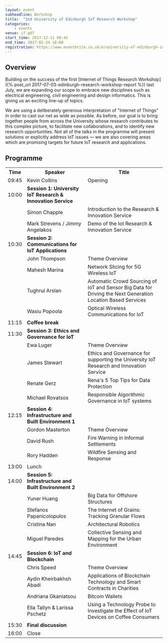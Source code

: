```yaml
---
layout: event
subheadline: Workshop
title:  "2nd University of Edinburgh IoT Research Workshop"
categories:
    - events
venue: if-g07
start_time: 2017-12-11 09:45
end_time: 2017-02-24 16:00
registration: https://www.eventbrite.co.uk/e/university-of-edinburgh-iot-research-workshop-tickets-37581958650
---
```


## Overview

Building on the success of the first [Internet of Things Research Workshop]({% post_url 2017-07-03-edinburgh-research-workshop-report %}) last July, we are expanding our scope to embrace new disciplines such as electrical engineering, civil engineering and design informatics. This is giving us an exciting line-up of topics.

We are using a deliberately generous interpretation of "Internet of Things" in order to cast our net as wide as possible. As before, our goal is to bring together people from across the University whose research contributes to this complex picture, to facilitate new collaborations, and to identify new research opportunities. Not all of the talks in the programme will present solutions or explicitly address IoT issues &mdash; we are also covering areas which are promising targets for future IoT research and applications. 



## Programme

<table>
  <tr>
    <th>Time</th>
    <th>Speaker</th>
    <th>Title</th>
  </tr>
  <tr>
    <td>09:45</td>
    <td>Kevin Collins</td>
    <td>Opening</td>
  </tr>
  <tr>
    <td>10:00</td>
    <td><b>Session 1: University IoT Research &amp; Innovation Service</b></td>
    <td></td>
  </tr>
  <tr>
    <td></td>
    <td>Simon Chapple</td>
    <td>Introduction to the Research &amp; Innovation Service</td>
  </tr>
  <tr>
    <td></td>
    <td>Mark Strevens / Jimmy Angelakos</td>
    <td>Demo of the Iot Research &amp; Innovation Service</td>
  </tr>
  <tr>
    <td>10:30</td>
    <td><b>Session 2: Communications for IoT Applications</b></td>
    <td></td>
  </tr>
  <tr>
    <td></td>
    <td>John Thompson</td>
    <td>Theme Overview</td>
  </tr>
  <tr>
    <td></td>
    <td>Mahesh Marina</td>
    <td>Network Slicing for 5G Wireless IoT</td>
  </tr>
  <tr>
    <td></td>
    <td>Tughrul Arslan</td>
    <td>Automatic Crowd Sourcing of IoT and Sensor Big Data for Driving the Next Generation Location Based Services</td>
  </tr>
  <tr>
    <td></td>
    <td>Wasiu Popoola</td>
    <td>Optical Wireless Communications for IoT</td>
  </tr>
  <tr>
    <td>11:15</td>
    <td><b>Coffee break</b></td>
    <td></td>
  </tr>
  <tr>
    <td>11:30</td>
    <td><b>Session 3: Ethics and Governance for IoT</b></td>
    <td></td>
  </tr>
  <tr>
    <td></td>
    <td>Ewa Luger</td>
    <td>Theme Overview</td>
  </tr>
  <tr>
    <td></td>
    <td>James Stewart</td>
    <td>Ethics and Governance for supporting the University IoT Research and Innovation Service</td>
  </tr>
  <tr>
    <td></td>
    <td>Renate Gerz</td>
    <td>Rena's 5 Top Tips for Data Protection</td>
  </tr>
  <tr>
    <td></td>
    <td>Michael Rovatsos</td>
    <td>Responsible Algorithmic Governance in IoT systems</td>
  </tr>
  <tr>
    <td>12:15</td>
    <td><b>Session 4: Infrastructure and Built Environment 1</b></td>
    <td></td>
  </tr>
  <tr>
    <td></td>
    <td>Gordon Masterton</td>
    <td>Theme Overview</td>
  </tr>
  <tr>
    <td></td>
    <td>David Rush</td>
    <td>Fire Warning in Informal Settlements</td>
  </tr>
  <tr>
    <td></td>
    <td>Rory Hadden</td>
    <td>Wildfire Sensing and Response</td>
  </tr>
  <tr>
    <td>13:00</td>
    <td>Lunch</td>
    <td></td>
  </tr>
  <tr>
    <td>14:00</td>
    <td><b>Session 5: Infrastructure and Built Environment 2</b></td>
    <td></td>
  </tr>
  <tr>
    <td></td>
    <td>Yuner Huang</td>
    <td>Big Data for Offshore Structures</td>
  </tr>
  <tr>
    <td></td>
    <td>Stefanos Papanicolopulos</td>
    <td>The Internet of Grains: Tracking Granular Flows</td>
  </tr>
  <tr>
    <td></td>
    <td>Cristina Nan</td>
    <td>Architectural Robotics</td>
  </tr>
  <tr>
    <td></td>
    <td>Miguel Paredes</td>
    <td>Collective Sensing and Mapping for the Urban Environment</td>
  </tr>
  <tr>
    <td>14:45</td>
    <td><b>Session 6: IoT and Blockchain</b></td>
    <td></td>
  </tr>
  <tr>
    <td></td>
    <td>Chris Speed</td>
    <td>Theme Overview</td>
  </tr>
  <tr>
    <td></td>
    <td>Aydin Kheirbakhsh Abadi</td>
    <td>Applications of Blockchain Technology and Smart Contracts in Charities</td>
  </tr>
  <tr>
    <td></td>
    <td>Andriana Gkaniatsou</td>
    <td>Bitcoin Wallets</td>
  </tr>
  <tr>
    <td></td>
    <td>Ella Tallyn &amp; Larissa Pschetz</td>
    <td>Using a Technology Probe to Investigate the Effect of IoT Devices on Coffee Consumers</td>
  </tr>
  <tr>
    <td>15:30</td>
    <td><b>Final discussion</b></td>
    <td></td>
  </tr>
  <tr>
    <td>16:00</td>
    <td>Close</td>
    <td></td>
  </tr>
</table>
